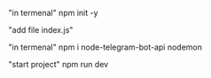 "in termenal"
  npm init -y

"add file index.js"

"in termenal"
  npm i node-telegram-bot-api nodemon

"start project"
  npm run dev
